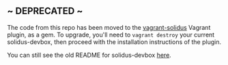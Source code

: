 ~ DEPRECATED ~
--------------

The code from this repo has been moved to the [vagrant-solidus](https://github.com/solidusjs/vagrant-solidus) Vagrant plugin, as a gem. To upgrade, you'll need to `vagrant destroy` your current solidus-devbox, then proceed with the installation instructions of the plugin.

You can still see the old README for solidus-devbox [here](README.old.md).
